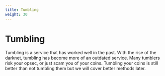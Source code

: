 ```yaml
---
title: Tumbling
weight: 30
---
```


# Tumbling

Tumbling is a service that has worked well in the past. With the rise of the darknet, tumbling has become more of an outdated service. Many tumblers risk your opsec, or just scam you of your coins. Tumbling your coins is still better than not tumbling them but we will cover better methods later.
